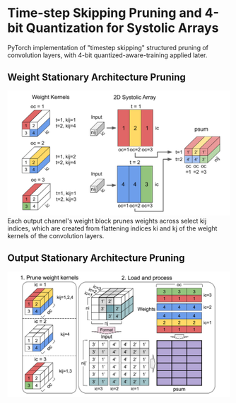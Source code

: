 # Time-step Skipping Pruning and 4-bit Quantization for Systolic Arrays
PyTorch implementation of "timestep skipping" structured pruning of convolution layers, with 4-bit quantized-aware-training applied later. 

## Weight Stationary Architecture Pruning
![ws_prune](images/ws_prune.png)
Each output channel's weight block prunes weights across select kij indices, which are created from flattening indices ki and kj of the weight kernels of the convolution layers. 

## Output Stationary Architecture Pruning
![os_prune](images/os_prune.png)
